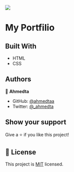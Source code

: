 ![](https://img.shields.io/badge/Microverse-blueviolet)

# My Portfilio







## Built With

- HTML
- CSS




## Authors

👤 **Ahmedta**

- GitHub: [@ahmedtaa](https://github.com/ahmedtaa)
- Twitter: [@_ahmedta](https://twitter.com/_ahmedta)



## Show your support

Give a ⭐️ if you like this project!


## 📝 License

This project is [MIT](./mit.md) licensed.